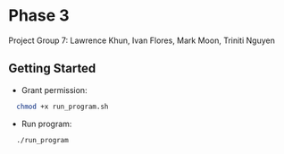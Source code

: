 # Phase 3
Project Group 7: Lawrence Khun, Ivan Flores, Mark Moon, Triniti Nguyen

## Getting Started 
* Grant permission:
```sh
  chmod +x run_program.sh
```
* Run program:
```sh
  ./run_program
```